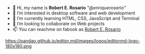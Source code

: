 
- 👋 Hi, my name is <b>Robert E. Rosario</b> <i>"@enriquerosario"</i>
- 💞️ I’m interested in desktop software and web  development
- 🌱 I’m currently learning HTML, CSS, JavaScript and Terminal
- 👀 I’m looking to collaborate on Web projects
- 📫 You can reachme on fabook as <a href="https://www.facebook.com/robert.e.rosario">Robert E. Rosario</a>

https://pandao.github.io/editor.md/images/logos/editormd-logo-180x180.png
<!---![]()<!---
<!---
enriquerosario/enriquerosario is a ✨ special ✨ repository because its `README.md` (this file) appears on your GitHub profile.
You can click the Preview link to take a look at your changes.
<!---
